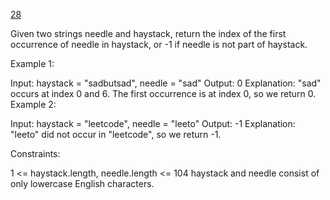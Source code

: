 [28](https://leetcode.com/problems/find-the-index-of-the-first-occurrence-in-a-string/)


Given two strings needle and haystack, return the index of the first occurrence of needle in haystack, or -1 if needle is not part of haystack.



Example 1:

Input: haystack = "sadbutsad", needle = "sad"
Output: 0
Explanation: "sad" occurs at index 0 and 6.
The first occurrence is at index 0, so we return 0.
Example 2:

Input: haystack = "leetcode", needle = "leeto"
Output: -1
Explanation: "leeto" did not occur in "leetcode", so we return -1.


Constraints:

1 <= haystack.length, needle.length <= 104
haystack and needle consist of only lowercase English characters.